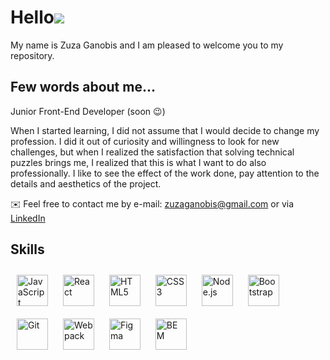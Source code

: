 # Hello![](https://user-images.githubusercontent.com/18350557/176309783-0785949b-9127-417c-8b55-ab5a4333674e.gif)

My name is Zuza Ganobis and I am pleased to welcome you to my repository.

## Few words about me...

Junior Front-End Developer (soon :wink:)

When I started learning, I did not assume that I would decide to change my profession. I did it out of curiosity and willingness to look for new challenges, but when I realized the satisfaction that solving technical puzzles brings me, I realized that this is what I want to do also professionally. I like to see the effect of the work done, pay attention to the details and aesthetics of the project.

✉️ Feel free to contact me by e-mail: [zuzaganobis@gmail.com](mailto:zuzaganobis@gmail.com) or via [LinkedIn](https://www.linkedin.com/in/zuzanna-ganobis-165659174/)

## Skills

<p align="left">
<img style="margin: 10px" src="https://profilinator.rishav.dev/skills-assets/javascript-original.svg" alt="JavaScript" height="50" />  
<img style="margin: 10px" src="https://profilinator.rishav.dev/skills-assets/react-original-wordmark.svg" alt="React" height="50" />  
<img style="margin: 10px" src="https://profilinator.rishav.dev/skills-assets/html5-original-wordmark.svg" alt="HTML5" height="50" />  
<img style="margin: 10px" src="https://profilinator.rishav.dev/skills-assets/css3-original-wordmark.svg" alt="CSS3" height="50" />  
<img style="margin: 10px" src="https://profilinator.rishav.dev/skills-assets/nodejs-original-wordmark.svg" alt="Node.js" height="50" />
<img style="margin: 10px" src="https://profilinator.rishav.dev/skills-assets/bootstrap-plain.svg" alt="Bootstrap" height="50" /> 
<img style="margin: 10px" src="https://profilinator.rishav.dev/skills-assets/git-scm-icon.svg" alt="Git" height="50" />  
<img style="margin: 10px" src="https://profilinator.rishav.dev/skills-assets/webpack-original.svg" alt="Webpack" height="50" />  
<img style="margin: 10px" src="https://profilinator.rishav.dev/skills-assets/figma-icon.svg" alt="Figma" height="50" /> 
<img style="margin: 10px" src="https://profilinator.rishav.dev/skills-assets/bem.svg" alt="BEM" height="50" />  
</p>


